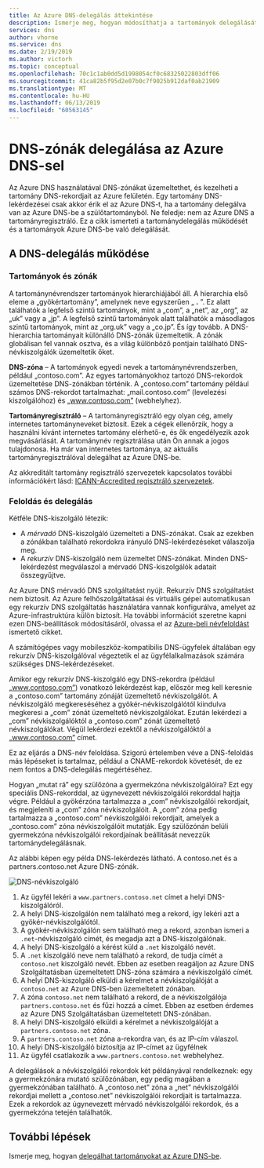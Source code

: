 ```yaml
---
title: Az Azure DNS-delegálás áttekintése
description: Ismerje meg, hogyan módosíthatja a tartományok delegálását és használhatja tartományszolgáltatóként az Azure DNS-névkiszolgálóit.
services: dns
author: vhorne
ms.service: dns
ms.date: 2/19/2019
ms.author: victorh
ms.topic: conceptual
ms.openlocfilehash: 70c1c1ab0dd5d1998054cf0c68325022803dff06
ms.sourcegitcommit: 41ca82b5f95d2e07b0c7f9025b912daf0ab21909
ms.translationtype: MT
ms.contentlocale: hu-HU
ms.lasthandoff: 06/13/2019
ms.locfileid: "60563145"
---
```

# <a name="delegation-of-dns-zones-with-azure-dns"></a>DNS-zónák delegálása az Azure DNS-sel

Az Azure DNS használatával DNS-zónákat üzemeltethet, és kezelheti a tartomány DNS-rekordjait az Azure felületén. Egy tartomány DNS-lekérdezései csak akkor érik el az Azure DNS-t, ha a tartomány delegálva van az Azure DNS-be a szülőtartományból. Ne feledje: nem az Azure DNS a tartományregisztráló. Ez a cikk ismerteti a tartománydelegálás működését és a tartományok Azure DNS-be való delegálását.

## <a name="how-dns-delegation-works"></a>A DNS-delegálás működése

### <a name="domains-and-zones"></a>Tartományok és zónák

A tartománynévrendszer tartományok hierarchiájából áll. A hierarchia első eleme a „gyökértartomány”, amelynek neve egyszerűen „ **.** ”.  Ez alatt találhatók a legfelső szintű tartományok, mint a „com”, a „net”, az „org”, az „uk” vagy a „jp”.  A legfelső szintű tartományok alatt találhatók a másodlagos szintű tartományok, mint az „org.uk” vagy a „co.jp”.  És így tovább. A DNS-hierarchia tartományait különálló DNS-zónák üzemeltetik. A zónák globálisan fel vannak osztva, és a világ különböző pontjain található DNS-névkiszolgálók üzemeltetik őket.

**DNS-zóna** – A tartományok egyedi nevek a tartománynévrendszerben, például „contoso.com”. Az egyes tartományokhoz tartozó DNS-rekordok üzemeltetése DNS-zónákban történik. A „contoso.com” tartomány például számos DNS-rekordot tartalmazhat: „mail.contoso.com” (levelezési kiszolgálóhoz) és „www.contoso.com” (webhelyhez).

**Tartományregisztráló** – A tartományregisztráló egy olyan cég, amely internetes tartományneveket biztosít. Ezek a cégek ellenőrzik, hogy a használni kívánt internetes tartomány elérhető-e, és ők engedélyezik azok megvásárlását. A tartománynév regisztrálása után Ön annak a jogos tulajdonosa. Ha már van internetes tartománya, az aktuális tartományregisztrálóval delegálhat az Azure DNS-be.

Az akkreditált tartomány regisztráló szervezetek kapcsolatos további információkért lásd: [ICANN-Accredited regisztráló szervezetek](https://www.icann.org/registrar-reports/accredited-list.html).

### <a name="resolution-and-delegation"></a>Feloldás és delegálás

Kétféle DNS-kiszolgáló létezik:

* A *mérvadó* DNS-kiszolgáló üzemelteti a DNS-zónákat. Csak az ezekben a zónákban található rekordokra irányuló DNS-lekérdezéseket válaszolja meg.
* A *rekurzív* DNS-kiszolgáló nem üzemeltet DNS-zónákat. Minden DNS-lekérdezést megválaszol a mérvadó DNS-kiszolgálók adatait összegyűjtve.

Az Azure DNS mérvadó DNS szolgáltatást nyújt.  Rekurzív DNS szolgáltatást nem biztosít. Az Azure felhőszolgáltatásai és virtuális gépei automatikusan egy rekurzív DNS szolgáltatás használatára vannak konfigurálva, amelyet az Azure-infrastruktúra külön biztosít. Ha további információt szeretne kapni ezen DNS-beállítások módosításáról, olvassa el az [Azure-beli névfeloldást](../virtual-network/virtual-networks-name-resolution-for-vms-and-role-instances.md#name-resolution-that-uses-your-own-dns-server) ismertető cikket.

A számítógépes vagy mobileszköz-kompatibilis DNS-ügyfelek általában egy rekurzív DNS-kiszolgálóval végeztetik el az ügyfélalkalmazások számára szükséges DNS-lekérdezéseket.

Amikor egy rekurzív DNS-kiszolgáló egy DNS-rekordra (például „www.contoso.com”) vonatkozó lekérdezést kap, először meg kell keresnie a „contoso.com” tartomány zónáját üzemeltető névkiszolgálót. A névkiszolgáló megkereséséhez a gyökér-névkiszolgálótól kiindulva megkeresi a „com” zónát üzemeltető névkiszolgálókat. Ezután lekérdezi a „com” névkiszolgálóktól a „contoso.com” zónát üzemeltető névkiszolgálókat.  Végül lekérdezi ezektől a névkiszolgálóktól a „www.contoso.com” címet.

Ez az eljárás a DNS-név feloldása. Szigorú értelemben véve a DNS-feloldás más lépéseket is tartalmaz, például a CNAME-rekordok követését, de ez nem fontos a DNS-delegálás megértéséhez.

Hogyan „mutat rá” egy szülőzóna a gyermekzóna névkiszolgálóira? Ezt egy speciális DNS-rekorddal, az úgynevezett névkiszolgálói rekorddal hajtja végre. Például a gyökérzóna tartalmazza a „com” névkiszolgálói rekordjait, és megjeleníti a „com” zóna névkiszolgálóit. A „com” zóna pedig tartalmazza a „contoso.com” névkiszolgálói rekordjait, amelyek a „contoso.com” zóna névkiszolgálóit mutatják. Egy szülőzónán belüli gyermekzóna névkiszolgálói rekordjainak beállítását nevezzük tartománydelegálásnak.

Az alábbi képen egy példa DNS-lekérdezés látható. A contoso.net és a partners.contoso.net Azure DNS-zónák.

![DNS-névkiszolgáló](./media/dns-domain-delegation/image1.png)

1. Az ügyfél lekéri a `www.partners.contoso.net` címet a helyi DNS-kiszolgálóról.
2. A helyi DNS-kiszolgálón nem található meg a rekord, így lekéri azt a gyökér-névkiszolgálótól.
3. A gyökér-névkiszolgálón sem található meg a rekord, azonban ismeri a `.net`-névkiszolgáló címét, és megadja azt a DNS-kiszolgálónak.
4. A helyi DNS-kiszolgáló a kérést küld a `.net` kiszolgáló nevét.
5. A `.net` kiszolgáló neve nem található a rekord, de tudja címét a `contoso.net` kiszolgáló nevét. Ebben az esetben reagáljon az Azure DNS Szolgáltatásban üzemeltetett DNS-zóna számára a névkiszolgáló címét.
6. A helyi DNS-kiszolgáló elküldi a kérelmet a névkiszolgálóját a `contoso.net` az Azure DNS-ben üzemeltetett zónában.
7. A zóna `contoso.net` nem található a rekord, de a névkiszolgálója `partners.contoso.net` és fűzi hozzá a címet. Ebben az esetben érdemes az Azure DNS Szolgáltatásban üzemeltetett DNS-zónában.
8. A helyi DNS-kiszolgáló elküldi a kérelmet a névkiszolgálóját a `partners.contoso.net` zóna.
9. A `partners.contoso.net` zóna a-rekordra van, és az IP-cím válaszol.
10. A helyi DNS-kiszolgáló biztosítja az IP-címet az ügyfélnek
11. Az ügyfél csatlakozik a `www.partners.contoso.net` webhelyhez.

A delegálások a névkiszolgálói rekordok két példányával rendelkeznek: egy a gyermekzónára mutató szülőzónában, egy pedig magában a gyermekzónában található. A „contoso.net” zóna a „net” névkiszolgálói rekordjai mellett a „contoso.net” névkiszolgálói rekordjait is tartalmazza. Ezek a rekordok az úgynevezett mérvadó névkiszolgálói rekordok, és a gyermekzóna tetején találhatók.

## <a name="next-steps"></a>További lépések

Ismerje meg, hogyan [delegálhat tartományokat az Azure DNS-be](dns-delegate-domain-azure-dns.md).

